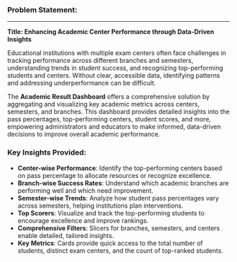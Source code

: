 ### Problem Statement:
---
**Title: Enhancing Academic Center Performance through Data-Driven Insights**

Educational institutions with multiple exam centers often face challenges in tracking performance across different branches and semesters, understanding trends in student success, and recognizing top-performing students and centers. Without clear, accessible data, identifying patterns and addressing underperformance can be difficult.

The **Academic Result Dashboard** offers a comprehensive solution by aggregating and visualizing key academic metrics across centers, semesters, and branches. This dashboard provides detailed insights into the pass percentages, top-performing centers, student scores, and more, empowering administrators and educators to make informed, data-driven decisions to improve overall academic performance.

### Key Insights Provided:
- **Center-wise Performance**: Identify the top-performing centers based on pass percentage to allocate resources or recognize excellence.
- **Branch-wise Success Rates**: Understand which academic branches are performing well and which need improvement.
- **Semester-wise Trends**: Analyze how student pass percentages vary across semesters, helping institutions plan interventions.
- **Top Scorers**: Visualize and track the top-performing students to encourage excellence and improve rankings.
- **Comprehensive Filters**: Slicers for branches, semesters, and centers enable detailed, tailored insights.
- **Key Metrics**: Cards provide quick access to the total number of students, distinct exam centers, and the count of top-ranked students.
```